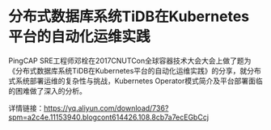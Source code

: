 # 分布式数据库系统TiDB在Kubernetes平台的自动化运维实践
PingCAP SRE工程师邓栓在2017CNUTCon全球容器技术大会大会上做了题为《分布式数据库系统TiDB在Kubernetes平台的自动化运维实践》的分享，就分布式系统部署运维的复杂性与挑战，Kubernetes Operator模式简介及平台部署面临的困难做了深入的分析。

详情链接：https://yq.aliyun.com/download/736?spm=a2c4e.11153940.blogcont614426.108.8cb7a7ecEGbCcj
